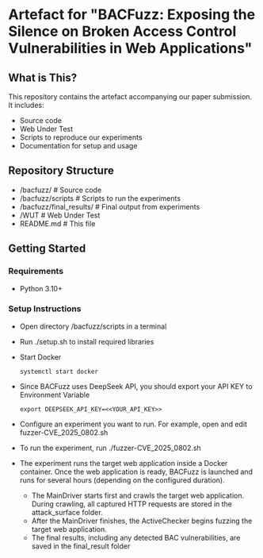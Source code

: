 # Artefact for "BACFuzz: Exposing the Silence on Broken Access Control Vulnerabilities in Web Applications"

## What is This?
This repository contains the artefact accompanying our paper submission. It includes:

- Source code
- Web Under Test
- Scripts to reproduce our experiments
- Documentation for setup and usage

## Repository Structure

- /bacfuzz/ # Source code
- /bacfuzz/scripts # Scripts to run the experiments
- /bacfuzz/final_results/ # Final output from experiments
- /WUT # Web Under Test
- README.md # This file

## Getting Started

### Requirements

- Python 3.10+

### Setup Instructions
- Open directory /bacfuzz/scripts in a terminal
- Run ./setup.sh to install required libraries
- Start Docker
  ```
  systemctl start docker
  ```

- Since BACFuzz uses DeepSeek API, you should export your API KEY to Environment Variable
  ```
  export DEEPSEEK_API_KEY=<<YOUR_API_KEY>>
  ```
- Configure an experiment you want to run. For example, open and edit fuzzer-CVE_2025_0802.sh
- To run the experiment, run ./fuzzer-CVE_2025_0802.sh
- The experiment runs the target web application inside a Docker container. Once the web application is ready, BACFuzz is launched and runs for several hours (depending on the configured duration).
  - The MainDriver starts first and crawls the target web application. During crawling, all captured HTTP requests are stored in the attack_surface folder.
  - After the MainDriver finishes, the ActiveChecker begins fuzzing the target web application.
  - The final results, including any detected BAC vulnerabilities, are saved in the final_result folder
